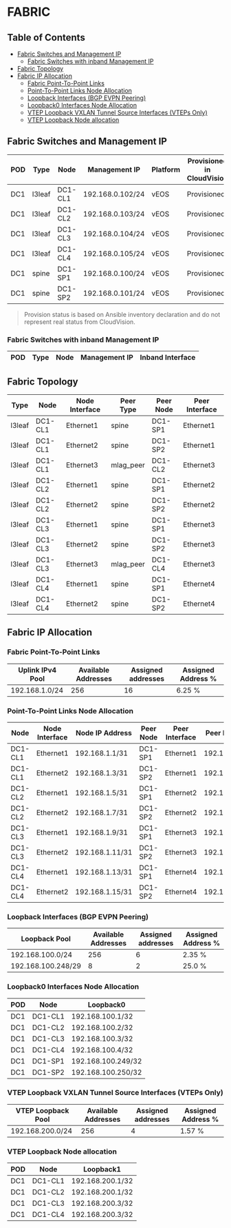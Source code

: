 # FABRIC

## Table of Contents

- [Fabric Switches and Management IP](#fabric-switches-and-management-ip)
  - [Fabric Switches with inband Management IP](#fabric-switches-with-inband-management-ip)
- [Fabric Topology](#fabric-topology)
- [Fabric IP Allocation](#fabric-ip-allocation)
  - [Fabric Point-To-Point Links](#fabric-point-to-point-links)
  - [Point-To-Point Links Node Allocation](#point-to-point-links-node-allocation)
  - [Loopback Interfaces (BGP EVPN Peering)](#loopback-interfaces-bgp-evpn-peering)
  - [Loopback0 Interfaces Node Allocation](#loopback0-interfaces-node-allocation)
  - [VTEP Loopback VXLAN Tunnel Source Interfaces (VTEPs Only)](#vtep-loopback-vxlan-tunnel-source-interfaces-vteps-only)
  - [VTEP Loopback Node allocation](#vtep-loopback-node-allocation)

## Fabric Switches and Management IP

| POD | Type | Node | Management IP | Platform | Provisioned in CloudVision | Serial Number |
| --- | ---- | ---- | ------------- | -------- | -------------------------- | ------------- |
| DC1 | l3leaf | DC1-CL1 | 192.168.0.102/24 | vEOS | Provisioned | - |
| DC1 | l3leaf | DC1-CL2 | 192.168.0.103/24 | vEOS | Provisioned | - |
| DC1 | l3leaf | DC1-CL3 | 192.168.0.104/24 | vEOS | Provisioned | - |
| DC1 | l3leaf | DC1-CL4 | 192.168.0.105/24 | vEOS | Provisioned | - |
| DC1 | spine | DC1-SP1 | 192.168.0.100/24 | vEOS | Provisioned | - |
| DC1 | spine | DC1-SP2 | 192.168.0.101/24 | vEOS | Provisioned | - |

> Provision status is based on Ansible inventory declaration and do not represent real status from CloudVision.

### Fabric Switches with inband Management IP

| POD | Type | Node | Management IP | Inband Interface |
| --- | ---- | ---- | ------------- | ---------------- |

## Fabric Topology

| Type | Node | Node Interface | Peer Type | Peer Node | Peer Interface |
| ---- | ---- | -------------- | --------- | ----------| -------------- |
| l3leaf | DC1-CL1 | Ethernet1 | spine | DC1-SP1 | Ethernet1 |
| l3leaf | DC1-CL1 | Ethernet2 | spine | DC1-SP2 | Ethernet1 |
| l3leaf | DC1-CL1 | Ethernet3 | mlag_peer | DC1-CL2 | Ethernet3 |
| l3leaf | DC1-CL2 | Ethernet1 | spine | DC1-SP1 | Ethernet2 |
| l3leaf | DC1-CL2 | Ethernet2 | spine | DC1-SP2 | Ethernet2 |
| l3leaf | DC1-CL3 | Ethernet1 | spine | DC1-SP1 | Ethernet3 |
| l3leaf | DC1-CL3 | Ethernet2 | spine | DC1-SP2 | Ethernet3 |
| l3leaf | DC1-CL3 | Ethernet3 | mlag_peer | DC1-CL4 | Ethernet3 |
| l3leaf | DC1-CL4 | Ethernet1 | spine | DC1-SP1 | Ethernet4 |
| l3leaf | DC1-CL4 | Ethernet2 | spine | DC1-SP2 | Ethernet4 |

## Fabric IP Allocation

### Fabric Point-To-Point Links

| Uplink IPv4 Pool | Available Addresses | Assigned addresses | Assigned Address % |
| ---------------- | ------------------- | ------------------ | ------------------ |
| 192.168.1.0/24 | 256 | 16 | 6.25 % |

### Point-To-Point Links Node Allocation

| Node | Node Interface | Node IP Address | Peer Node | Peer Interface | Peer IP Address |
| ---- | -------------- | --------------- | --------- | -------------- | --------------- |
| DC1-CL1 | Ethernet1 | 192.168.1.1/31 | DC1-SP1 | Ethernet1 | 192.168.1.0/31 |
| DC1-CL1 | Ethernet2 | 192.168.1.3/31 | DC1-SP2 | Ethernet1 | 192.168.1.2/31 |
| DC1-CL2 | Ethernet1 | 192.168.1.5/31 | DC1-SP1 | Ethernet2 | 192.168.1.4/31 |
| DC1-CL2 | Ethernet2 | 192.168.1.7/31 | DC1-SP2 | Ethernet2 | 192.168.1.6/31 |
| DC1-CL3 | Ethernet1 | 192.168.1.9/31 | DC1-SP1 | Ethernet3 | 192.168.1.8/31 |
| DC1-CL3 | Ethernet2 | 192.168.1.11/31 | DC1-SP2 | Ethernet3 | 192.168.1.10/31 |
| DC1-CL4 | Ethernet1 | 192.168.1.13/31 | DC1-SP1 | Ethernet4 | 192.168.1.12/31 |
| DC1-CL4 | Ethernet2 | 192.168.1.15/31 | DC1-SP2 | Ethernet4 | 192.168.1.14/31 |

### Loopback Interfaces (BGP EVPN Peering)

| Loopback Pool | Available Addresses | Assigned addresses | Assigned Address % |
| ------------- | ------------------- | ------------------ | ------------------ |
| 192.168.100.0/24 | 256 | 6 | 2.35 % |
| 192.168.100.248/29 | 8 | 2 | 25.0 % |

### Loopback0 Interfaces Node Allocation

| POD | Node | Loopback0 |
| --- | ---- | --------- |
| DC1 | DC1-CL1 | 192.168.100.1/32 |
| DC1 | DC1-CL2 | 192.168.100.2/32 |
| DC1 | DC1-CL3 | 192.168.100.3/32 |
| DC1 | DC1-CL4 | 192.168.100.4/32 |
| DC1 | DC1-SP1 | 192.168.100.249/32 |
| DC1 | DC1-SP2 | 192.168.100.250/32 |

### VTEP Loopback VXLAN Tunnel Source Interfaces (VTEPs Only)

| VTEP Loopback Pool | Available Addresses | Assigned addresses | Assigned Address % |
| --------------------- | ------------------- | ------------------ | ------------------ |
| 192.168.200.0/24 | 256 | 4 | 1.57 % |

### VTEP Loopback Node allocation

| POD | Node | Loopback1 |
| --- | ---- | --------- |
| DC1 | DC1-CL1 | 192.168.200.1/32 |
| DC1 | DC1-CL2 | 192.168.200.1/32 |
| DC1 | DC1-CL3 | 192.168.200.3/32 |
| DC1 | DC1-CL4 | 192.168.200.3/32 |
